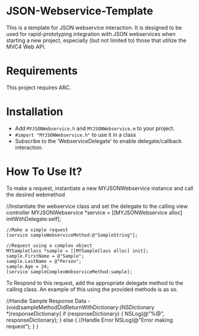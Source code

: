 JSON-Webservice-Template
========================

This is a template for JSON webservice interaction. It is designed to be used for rapid-prototyping integration with JSON webservices when starting a new project, especially (but not limited to) those that utilize the MVC4 Web API.


Requirements
========================

This project requires ARC.


Installation
========================

- Add `MYJSONWebservice.h` and `MYJSONWebservice.m` to your project.
- `#import "MYJSONWebservice.h"` to use it in a class
- Subscribe to the 'WebserviceDelegate' to enable delegate/callback interaction.


How To Use It?
========================

To make a request, instantiate a new MYJSONWebservice instance and call the desired webmethod

//Instantiate the webservice class and set the delegate to the calling view controller
    MYJSONWebservice *service = [[MYJSONWebservice alloc] initWithDelegate:self];
    
    //Make a simple request
    [service sampleWebserviceMethod:@"SampleString"];
    
    //Request using a complex object
    MYSampleClass *sample = [[MYSampleClass alloc] init];
    sample.FirstName = @"Sample";
    sample.LastName = @"Person";
    sample.Age = 24;
    [service sampleComplexWebserviceMethod:sample];
    
To Respond to this request, add the appropriate delegate method to the calling class. An example of this using the provided methods is as so.

//Handle Sample Response Data
    -(void)sampleMethodDidReturnWithDictionary:(NSDictionary *)responseDictionary{
        if (responseDictionary) {
            NSLog(@"%@", responseDictionary);
        }
        else {
            //Handle Error
            NSLog(@"Error making request");
        }
    }

